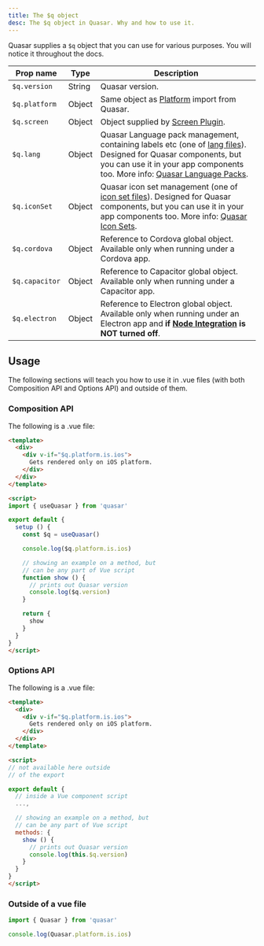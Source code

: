 ```yaml
---
title: The $q object
desc: The $q object in Quasar. Why and how to use it.
---
```


Quasar supplies a `$q` object that you can use for various purposes. You will notice it throughout the docs.

| Prop name | Type | Description |
| --- | --- | --- |
| `$q.version` | String | Quasar version. |
| `$q.platform` | Object | Same object as [Platform](/options/platform-detection) import from Quasar. |
| `$q.screen` | Object | Object supplied by [Screen Plugin](/options/screen-plugin). |
| `$q.lang` | Object | Quasar Language pack management, containing labels etc (one of [lang files](https://github.com/quasarframework/quasar/tree/dev/ui/lang)). Designed for Quasar components, but you can use it in your app components too. More info: [Quasar Language Packs](/options/quasar-language-packs). |
| `$q.iconSet` | Object | Quasar icon set management (one of [icon set files](https://github.com/quasarframework/quasar/tree/dev/ui/icon-set)). Designed for Quasar components, but you can use it in your app components too. More info: [Quasar Icon Sets](/options/quasar-icon-sets). |
| `$q.cordova` | Object | Reference to Cordova global object. Available only when running under a Cordova app. |
| `$q.capacitor` | Object | Reference to Capacitor global object. Available only when running under a Capacitor app. |
| `$q.electron` | Object | Reference to Electron global object. Available only when running under an Electron app and **if [Node Integration](/quasar-cli/developing-electron-apps/node-integration) is NOT turned off**. |

## Usage

The following sections will teach you how to use it in .vue files (with both Composition API and Options API) and outside of them.

### Composition API

The following is a .vue file:

```html
<template>
  <div>
    <div v-if="$q.platform.is.ios">
      Gets rendered only on iOS platform.
    </div>
  </div>
</template>

<script>
import { useQuasar } from 'quasar'

export default {
  setup () {
    const $q = useQuasar()

    console.log($q.platform.is.ios)

    // showing an example on a method, but
    // can be any part of Vue script
    function show () {
      // prints out Quasar version
      console.log($q.version)
    }

    return {
      show
    }
  }
}
</script>
```

### Options API

The following is a .vue file:

```html
<template>
  <div>
    <div v-if="$q.platform.is.ios">
      Gets rendered only on iOS platform.
    </div>
  </div>
</template>

<script>
// not available here outside
// of the export

export default {
  // inside a Vue component script
  ...,

  // showing an example on a method, but
  // can be any part of Vue script
  methods: {
    show () {
      // prints out Quasar version
      console.log(this.$q.version)
    }
  }
}
</script>
```

### Outside of a vue file

```js
import { Quasar } from 'quasar'

console.log(Quasar.platform.is.ios)
```
